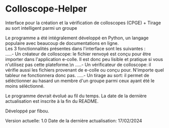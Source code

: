 # Colloscope-Helper
Interface pour la création et la vérification de colloscopes (CPGE) + Tirage au sort intelligent parmi un groupe

Le programme a été intégralement développé en Python, un langage populaire avec beaucoup de documentations en ligne.  
Les 3 fonctionnalités présentes dans l'interface sont les suivantes :  
.....- Un créateur de colloscope: le fichier renvoyé est conçu pour être importer dans l'application e-colle. Il est donc peu lisible et pratique si vous n'utilisez pas cette plateforme.\n
.....- Un vérificateur de colloscope: il vérifie aussi les fichiers provenant de e-colle ou conçu pour. N'importe quel tableur ne fonctionnera donc pas.
.....- Un tirage au sort: il permet de séléctionner au hasard un membre d'un groupe parmi ceux ayant été le moins séléctionné.

Le programme devrait évolué au fil du temps. La date de la dernière actualisation est inscrite à la fin du README.

Développé par fibou.

Version actuelle: 1.0
Date de la dernière actualisation: 17/02/2024
